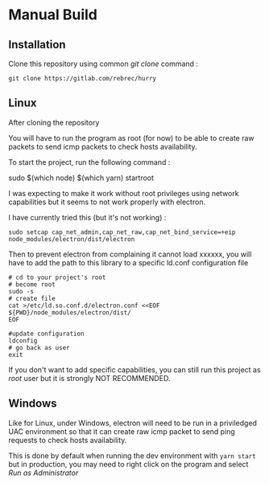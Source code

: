 # Manual Build

## Installation

Clone this repository using common *git clone* command :

```
git clone https://gitlab.com/rebrec/hurry
```

## Linux

After cloning the repository

You will have to run the program as root (for now) to be able to create raw packets to send icmp packets to check hosts availability.

To start the project, run the following command :

sudo $(which node) $(which yarn) startroot

I was expecting to make it work without root privileges using network capabilities but it seems to not work properly with electron.

I have currently tried this (but it's not working) :

```
sudo setcap cap_net_admin,cap_net_raw,cap_net_bind_service=+eip node_modules/electron/dist/electron
```
Then to prevent electron from complaining it cannot load xxxxxx, you will have to add the path to this library to a specific ld.conf configuration file 

```
# cd to your project's root
# become root
sudo -s
# create file
cat >/etc/ld.so.conf.d/electron.conf <<EOF
${PWD}/node_modules/electron/dist/
EOF

#update configuration
ldconfig
# go back as user
exit
```

If you don't want to add specific capabilities, you can still run this project as *root* user but it is strongly NOT RECOMMENDED.


## Windows

Like for Linux, under Windows, electron will need to be run in a priviledged UAC environment so that it can create raw icmp packet to send ping requests to check hosts availability.

This is done by default when running the dev environment with `yarn start` but in production, you may need to right click on the program and select *Run as Administrator*

